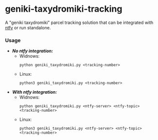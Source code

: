 # geniki-taxydromiki-tracking

A "geniki taxydromiki" parcel tracking solution that can be integrated with [ntfy](http://ntfy.sh) or run standalone.

### Usage
- **_No ntfy integration:_**
  - Widnows:
    ```
    python geniki_taxydromiki.py <tracking-number>
    ```
  - Linux:
    ```
    python3 geniki_taxydromiki.py <tracking-number>
    ```
- **_With ntfy integration:_**
  - Widnows:
    ```
    python geniki_taxydromiki.py <ntfy-server> <ntfy-topic> <tracking-number>
    ```
  - Linux:
    ```
    python3 geniki_taxydromiki.py <ntfy-server> <ntfy-topic> <tracking-number>
    ```
